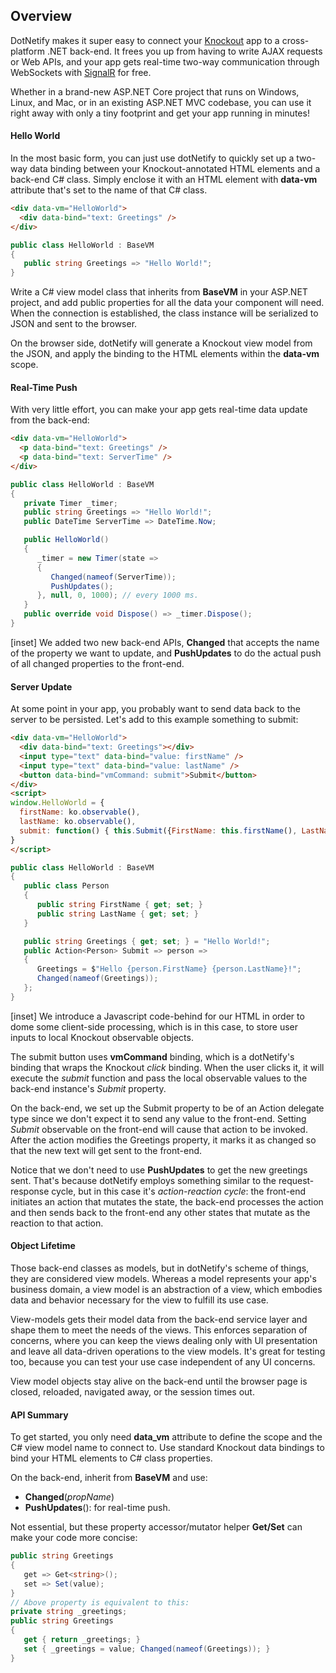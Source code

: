 ## Overview

DotNetify makes it super easy to connect your [Knockout](http://knockoutjs.com) app to a cross-platform .NET back-end. It frees you up from having to write AJAX requests or Web APIs, and your app gets real-time two-way communication through WebSockets with [SignalR](https://docs.microsoft.com/en-us/aspnet/core/signalr/?view=aspnetcore-2.1) for free.

Whether in a brand-new ASP.NET Core project that runs on Windows, Linux, and Mac, or in an existing ASP.NET MVC codebase, you can use it right away with only a tiny footprint and get your app running in minutes! 

#### Hello World

In the most basic form, you can just use dotNetify to quickly set up a two-way data binding between your Knockout-annotated HTML elements and a back-end C# class. Simply enclose it with an HTML element with __data-vm__ attribute that's set to the name of that C# class.

```html
<div data-vm="HelloWorld">
  <div data-bind="text: Greetings" />
</div>
```
```csharp
public class HelloWorld : BaseVM
{
   public string Greetings => "Hello World!";
}
```

Write a C# view model class that inherits from __BaseVM__ in your ASP.NET project, and add public properties for all the data your component will need. When the connection is established, the class instance will be serialized to JSON and sent to the browser. 

On the browser side, dotNetify will generate a Knockout view model from the JSON, and apply the binding to the HTML elements within the __data-vm__ scope.


#### Real-Time Push

With very little effort, you can make your app gets real-time data update from the back-end:

```html
<div data-vm="HelloWorld">
  <p data-bind="text: Greetings" />
  <p data-bind="text: ServerTime" />
</div>
```
```csharp
public class HelloWorld : BaseVM
{
   private Timer _timer;
   public string Greetings => "Hello World!";
   public DateTime ServerTime => DateTime.Now;

   public HelloWorld()
   {
      _timer = new Timer(state =>
      {
         Changed(nameof(ServerTime));
         PushUpdates();
      }, null, 0, 1000); // every 1000 ms.
   }
   public override void Dispose() => _timer.Dispose();
} 
```
[inset]
We added two new back-end APIs, __Changed__ that accepts the name of the property we want to update, and __PushUpdates__ to do the actual push of all changed properties to the front-end.

#### Server Update

At some point in your app, you probably want to send data back to the server to be persisted. Let's add to this example something to submit:

```html
<div data-vm="HelloWorld">
  <div data-bind="text: Greetings"></div>
  <input type="text" data-bind="value: firstName" />
  <input type="text" data-bind="value: lastName" />
  <button data-bind="vmCommand: submit">Submit</button>
</div>
<script>
window.HelloWorld = {
  firstName: ko.observable(),
  lastName: ko.observable(),
  submit: function() { this.Submit({FirstName: this.firstName(), LastName: this.lastName()}) }
}
</script>
```
```csharp
public class HelloWorld : BaseVM
{
   public class Person
   {
      public string FirstName { get; set; }
      public string LastName { get; set; }
   }

   public string Greetings { get; set; } = "Hello World!";
   public Action<Person> Submit => person =>
   {
      Greetings = $"Hello {person.FirstName} {person.LastName}!";
      Changed(nameof(Greetings));
   };
}
```
[inset]
We introduce a Javascript code-behind for our HTML in order to dome some client-side processing, which is in this case, to store user inputs to local Knockout observable objects.  

The submit button uses __vmCommand__ binding, which is a dotNetify's binding that wraps the Knockout _click_ binding.  When the user clicks it, it will execute the _submit_ function and pass the local observable values to the back-end instance's _Submit_ property.

On the back-end, we set up the Submit property to be of an Action delegate type since we don't expect it to send any value to the front-end. Setting _Submit_ observable on the front-end will cause that action to be invoked. After the action modifies the Greetings property, it marks it as changed so that the new text will get sent to the front-end.

Notice that we don't need to use __PushUpdates__ to get the new greetings sent. That's because dotNetify employs something similar to the request-response cycle, but in this case it's _action-reaction cycle_: the front-end initiates an action that mutates the state, the back-end processes the action and then sends back to the front-end any other states that mutate as the reaction to that action.


#### Object Lifetime

Those back-end classes as models, but in dotNetify's scheme of things, they are considered view models. Whereas a model represents your app's business domain, a view model is an abstraction of a view, which embodies data and behavior necessary for the view to fulfill its use case.

View-models gets their model data from the back-end service layer and shape them to meet the needs of the views. This enforces separation of concerns, where you can keep the views dealing only with UI presentation and leave all data-driven operations to the view models. It's great for testing too, because you can test your use case independent of any UI concerns.

View model objects stay alive on the back-end until the browser page is closed, reloaded, navigated away, or the session times out. 

#### API Summary

To get started, you only need __data_vm__ attribute to define the scope and the C# view model name to connect to.  Use standard Knockout data bindings to bind your HTML elements to C# class properties.

On the back-end, inherit from __BaseVM__ and use:
- __Changed__(_propName_)
- __PushUpdates__(): for real-time push.

Not essential, but these property accessor/mutator helper __Get/Set__ can make your code more concise:

```csharp
public string Greetings
{
   get => Get<string>();
   set => Set(value);
}
// Above property is equivalent to this:
private string _greetings;
public string Greetings
{
   get { return _greetings; }
   set { _greetings = value; Changed(nameof(Greetings)); }
}
```
